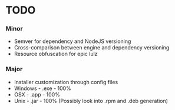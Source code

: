 # TODO

### Minor

  * Semver for dependency and NodeJS versioning
  * Cross-comparison between engine and dependency versioning
  * Resource obfuscation for epic lulz

### Major

  * Installer customization through config files
  * Windows - .exe - 100%
  * OSX - .app - 100%
  * Unix - .jar - 100% (Possibly look into .rpm and .deb generation)
